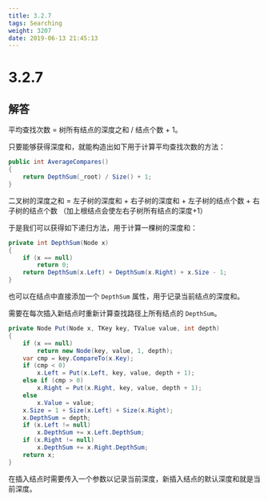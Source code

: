```yaml
---
title: 3.2.7
tags: Searching
weight: 3207
date: 2019-06-13 21:45:13
---
```


# 3.2.7


## 解答

平均查找次数 = 树所有结点的深度之和 / 结点个数 + 1。

只要能够获得深度和，就能构造出如下用于计算平均查找次数的方法：

```csharp
public int AverageCompares()
{
    return DepthSum(_root) / Size() + 1;
}
```

二叉树的深度之和 = 左子树的深度和 + 右子树的深度和 + 左子树的结点个数 + 右子树的结点个数
（加上根结点会使左右子树所有结点的深度+1）

于是我们可以获得如下递归方法，用于计算一棵树的深度和：

```csharp
private int DepthSum(Node x)
{
    if (x == null)
        return 0;
    return DepthSum(x.Left) + DepthSum(x.Right) + x.Size - 1;
}
```

也可以在结点中直接添加一个 `DepthSum` 属性，用于记录当前结点的深度和。

需要在每次插入新结点时重新计算查找路径上所有结点的 `DepthSum`。

```csharp
private Node Put(Node x, TKey key, TValue value, int depth)
{
    if (x == null)
        return new Node(key, value, 1, depth);
    var cmp = key.CompareTo(x.Key);
    if (cmp < 0)
        x.Left = Put(x.Left, key, value, depth + 1);
    else if (cmp > 0)
        x.Right = Put(x.Right, key, value, depth + 1);
    else
        x.Value = value;
    x.Size = 1 + Size(x.Left) + Size(x.Right);
    x.DepthSum = depth;
    if (x.Left != null)
        x.DepthSum += x.Left.DepthSum;
    if (x.Right != null)
        x.DepthSum += x.Right.DepthSum;
    return x;
}
```

在插入结点时需要传入一个参数以记录当前深度，新插入结点的默认深度和就是当前深度。
